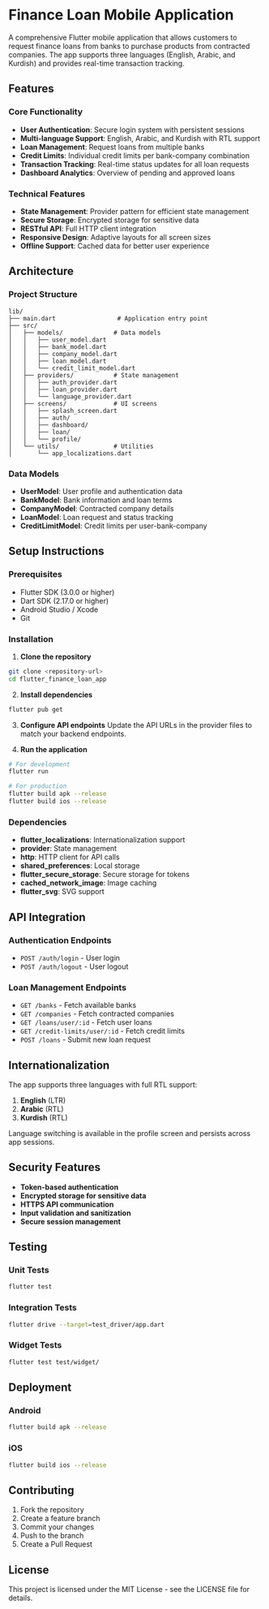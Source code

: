 # Finance Loan Mobile Application

A comprehensive Flutter mobile application that allows customers to request finance loans from banks to purchase products from contracted companies. The app supports three languages (English, Arabic, and Kurdish) and provides real-time transaction tracking.

## Features

### Core Functionality
- **User Authentication**: Secure login system with persistent sessions
- **Multi-language Support**: English, Arabic, and Kurdish with RTL support
- **Loan Management**: Request loans from multiple banks
- **Credit Limits**: Individual credit limits per bank-company combination
- **Transaction Tracking**: Real-time status updates for all loan requests
- **Dashboard Analytics**: Overview of pending and approved loans

### Technical Features
- **State Management**: Provider pattern for efficient state management
- **Secure Storage**: Encrypted storage for sensitive data
- **RESTful API**: Full HTTP client integration
- **Responsive Design**: Adaptive layouts for all screen sizes
- **Offline Support**: Cached data for better user experience

## Architecture

### Project Structure
```
lib/
├── main.dart                 # Application entry point
├── src/
│   ├── models/              # Data models
│   │   ├── user_model.dart
│   │   ├── bank_model.dart
│   │   ├── company_model.dart
│   │   ├── loan_model.dart
│   │   └── credit_limit_model.dart
│   ├── providers/           # State management
│   │   ├── auth_provider.dart
│   │   ├── loan_provider.dart
│   │   └── language_provider.dart
│   ├── screens/             # UI screens
│   │   ├── splash_screen.dart
│   │   ├── auth/
│   │   ├── dashboard/
│   │   ├── loan/
│   │   └── profile/
│   └── utils/               # Utilities
│       └── app_localizations.dart
```

### Data Models
- **UserModel**: User profile and authentication data
- **BankModel**: Bank information and loan terms
- **CompanyModel**: Contracted company details
- **LoanModel**: Loan request and status tracking
- **CreditLimitModel**: Credit limits per user-bank-company

## Setup Instructions

### Prerequisites
- Flutter SDK (3.0.0 or higher)
- Dart SDK (2.17.0 or higher)
- Android Studio / Xcode
- Git

### Installation

1. **Clone the repository**
```bash
git clone <repository-url>
cd flutter_finance_loan_app
```

2. **Install dependencies**
```bash
flutter pub get
```

3. **Configure API endpoints**
Update the API URLs in the provider files to match your backend endpoints.

4. **Run the application**
```bash
# For development
flutter run

# For production
flutter build apk --release
flutter build ios --release
```

### Dependencies
- **flutter_localizations**: Internationalization support
- **provider**: State management
- **http**: HTTP client for API calls
- **shared_preferences**: Local storage
- **flutter_secure_storage**: Secure storage for tokens
- **cached_network_image**: Image caching
- **flutter_svg**: SVG support

## API Integration

### Authentication Endpoints
- `POST /auth/login` - User login
- `POST /auth/logout` - User logout

### Loan Management Endpoints
- `GET /banks` - Fetch available banks
- `GET /companies` - Fetch contracted companies
- `GET /loans/user/:id` - Fetch user loans
- `GET /credit-limits/user/:id` - Fetch credit limits
- `POST /loans` - Submit new loan request

## Internationalization

The app supports three languages with full RTL support:

1. **English** (LTR)
2. **Arabic** (RTL)
3. **Kurdish** (RTL)

Language switching is available in the profile screen and persists across app sessions.

## Security Features

- **Token-based authentication**
- **Encrypted storage for sensitive data**
- **HTTPS API communication**
- **Input validation and sanitization**
- **Secure session management**

## Testing

### Unit Tests
```bash
flutter test
```

### Integration Tests
```bash
flutter drive --target=test_driver/app.dart
```

### Widget Tests
```bash
flutter test test/widget/
```

## Deployment

### Android
```bash
flutter build apk --release
```

### iOS
```bash
flutter build ios --release
```

## Contributing

1. Fork the repository
2. Create a feature branch
3. Commit your changes
4. Push to the branch
5. Create a Pull Request

## License

This project is licensed under the MIT License - see the LICENSE file for details.
